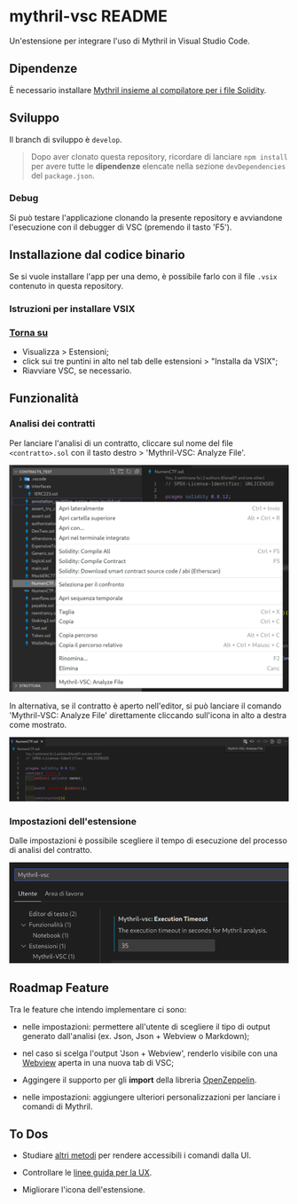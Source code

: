 # mythril-vsc README

Un'estensione per integrare l'uso di Mythril in Visual Studio Code.

## Dipendenze

È necessario installare [Mythril insieme al compilatore per i file Solidity](https://mythril-classic.readthedocs.io/en/master/installation.html).

## Sviluppo

Il branch di sviluppo è `develop`.

> Dopo aver clonato questa repository, ricordare di lanciare `npm install` per avere tutte le **dipendenze** elencate nella sezione `devDependencies` del `package.json`.

### Debug

Si può testare l'applicazione clonando la presente repository e avviandone l'esecuzione con il debugger di VSC (premendo il tasto 'F5').

## Installazione dal codice binario

Se si vuole installare l'app per una demo, è possibile farlo con il file `.vsix` contenuto in questa repository.

### Istruzioni per installare VSIX

### [Torna su](#dipendenze)

- Visualizza > Estensioni;
- click sui tre puntini in alto nel tab delle estensioni > "Installa da VSIX";
- Riavviare VSC, se necessario.

## Funzionalità

### Analisi dei contratti

Per lanciare l'analisi di un contratto, cliccare sul nome del file `<contratto>.sol` con il tasto destro > 'Mythril-VSC: Analyze File'.

![Analisi dei contratti](images/analyze.png)

In alternativa, se il contratto è aperto nell'editor, si può lanciare il comando 'Mythril-VSC: Analyze File' direttamente cliccando sull'icona in alto a destra come mostrato.

![Analisi dei contratti da editor](images/analyze-from-editor.png)

### Impostazioni dell'estensione

Dalle impostazioni è possibile scegliere il tempo di esecuzione del processo di analisi del contratto.

![Impostare tempo di esecuzione del processo](images/exec-timeout.png)

## Roadmap Feature

Tra le feature che intendo implementare ci sono:

- nelle impostazioni: permettere all'utente di scegliere il tipo di output generato dall'analisi (ex. Json, Json + Webview o Markdown);

- nel caso si scelga l'output 'Json + Webview', renderlo visibile con una [Webview](https://code.visualstudio.com/api/extension-guides/webview) aperta in una nuova tab di VSC;

- Aggingere il supporto per gli **import** della libreria [OpenZeppelin](https://www.npmjs.com/package/@openzeppelin/contracts#usage).

- nelle impostazioni: aggiungere ulteriori personalizzazioni per lanciare i comandi di Mythril.

## To Dos

- Studiare [altri metodi](https://code.visualstudio.com/api/extension-guides/overview) per rendere accessibili i comandi dalla UI.

- Controllare le [linee guida per la UX](https://code.visualstudio.com/api/ux-guidelines/overview).

- Migliorare l'icona dell'estensione.
